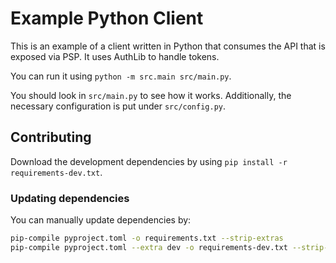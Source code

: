 # Example Python Client

This is an example of a client written in Python that consumes the API that is exposed via PSP.
It uses AuthLib to handle tokens.

You can run it using `python -m src.main src/main.py`.

You should look in `src/main.py` to see how it works.
Additionally, the necessary configuration is put under `src/config.py`.

## Contributing

Download the development dependencies by using `pip install -r requirements-dev.txt`.

### Updating dependencies

You can manually update dependencies by:
```bash
pip-compile pyproject.toml -o requirements.txt --strip-extras
pip-compile pyproject.toml --extra dev -o requirements-dev.txt --strip-extras
```
